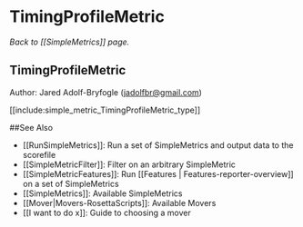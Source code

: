 # TimingProfileMetric
*Back to [[SimpleMetrics]] page.*
## TimingProfileMetric

Author: Jared Adolf-Bryfogle (jadolfbr@gmail.com)

[[include:simple_metric_TimingProfileMetric_type]]

##See Also

* [[RunSimpleMetrics]]: Run a set of SimpleMetrics and output data to the scorefile
* [[SimpleMetricFilter]]: Filter on an arbitrary SimpleMetric
* [[SimpleMetricFeatures]]: Run [[Features | Features-reporter-overview]] on a set of SimpleMetrics
* [[SimpleMetrics]]: Available SimpleMetrics
* [[Mover|Movers-RosettaScripts]]: Available Movers
* [[I want to do x]]: Guide to choosing a mover